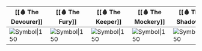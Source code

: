 
| [[🩸 The Devourer]]                    | [[🩸 The Fury]]                   | [[🩸 The Keeper]]                            | [[🩸 The Mockery]]                      | [[🩸 The Shadow]]                       | [[🩸 The Traveler]]                   |
| -------------------------------------- | --------------------------------- | -------------------------------------------- | --------------------------------------- | --------------------------------------- | ------------------------------------- |
| ![Symbol\|150](bestial-fangs-lorc.svg) | ![Symbol\|150](evil-bat-lorc.svg) | ![Symbol\|150](cracked-alien-skull-lorc.svg) | ![Symbol\|150](dripping-knife-lorc.svg) | ![Symbol\|150](lock-spy-delapouite.svg) | ![Symbol\|150](skull-slices-lorc.svg) |
